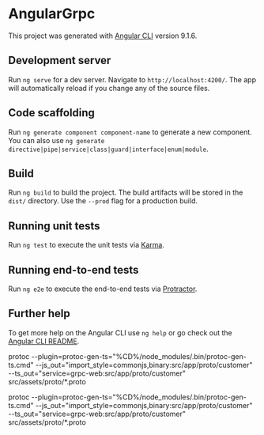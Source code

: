 # AngularGrpc

This project was generated with [Angular CLI](https://github.com/angular/angular-cli) version 9.1.6.

## Development server

Run `ng serve` for a dev server. Navigate to `http://localhost:4200/`. The app will automatically reload if you change any of the source files.

## Code scaffolding

Run `ng generate component component-name` to generate a new component. You can also use `ng generate directive|pipe|service|class|guard|interface|enum|module`.

## Build

Run `ng build` to build the project. The build artifacts will be stored in the `dist/` directory. Use the `--prod` flag for a production build.

## Running unit tests

Run `ng test` to execute the unit tests via [Karma](https://karma-runner.github.io).

## Running end-to-end tests

Run `ng e2e` to execute the end-to-end tests via [Protractor](http://www.protractortest.org/).

## Further help

To get more help on the Angular CLI use `ng help` or go check out the [Angular CLI README](https://github.com/angular/angular-cli/blob/master/README.md).




protoc --plugin=protoc-gen-ts="%CD%/node_modules/.bin/protoc-gen-ts.cmd"  --js_out="import_style=commonjs,binary:src/app/proto/customer" --ts_out="service=grpc-web:src/app/proto/customer" src/assets/proto/*.proto


protoc --plugin=protoc-gen-ts="%CD%/node_modules/.bin/protoc-gen-ts.cmd"  --js_out="import_style=commonjs,binary:src/app/proto/customer" --ts_out="service=grpc-web:src/app/proto/customer" src/assets/proto/*.proto
